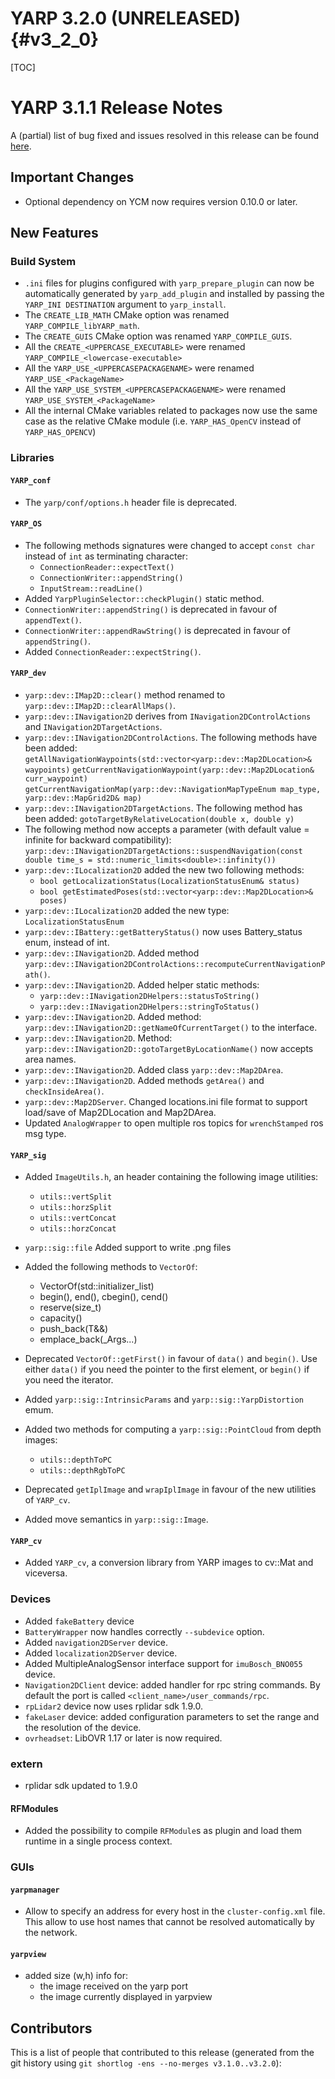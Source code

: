 YARP 3.2.0 (UNRELEASED)                                                {#v3_2_0}
=======================

[TOC]

YARP 3.1.1 Release Notes
========================


A (partial) list of bug fixed and issues resolved in this release can be found
[here](https://github.com/robotology/yarp/issues?q=label%3A%22Fixed+in%3A+YARP+v3.2.0%22).


Important Changes
-----------------

* Optional dependency on YCM now requires version 0.10.0 or later.


New Features
------------

### Build System

* `.ini` files for plugins configured with `yarp_prepare_plugin` can now be
   automatically generated by `yarp_add_plugin` and installed by passing the
   `YARP_INI DESTINATION` argument to `yarp_install`.
* The `CREATE_LIB_MATH` CMake option was renamed `YARP_COMPILE_libYARP_math`.
* The `CREATE_GUIS` CMake option was renamed `YARP_COMPILE_GUIS`.
* All the `CREATE_<UPPERCASE_EXECUTABLE>` were renamed
  `YARP_COMPILE_<lowercase-executable>`
* All the `YARP_USE_<UPPERCASEPACKAGENAME>` were renamed
  `YARP_USE_<PackageName>`
* All the `YARP_USE_SYSTEM_<UPPERCASEPACKAGENAME>` were renamed
  `YARP_USE_SYSTEM_<PackageName>`
* All the internal CMake variables related to packages now use the same case
  as the relative CMake module (i.e. `YARP_HAS_OpenCV` instead of
  `YARP_HAS_OPENCV`)


### Libraries

#### `YARP_conf`

* The `yarp/conf/options.h` header file is deprecated.

#### `YARP_OS`

* The following methods signatures were changed to accept `const char` instead
  of `int` as terminating character:
    * `ConnectionReader::expectText()`
    * `ConnectionWriter::appendString()`
    * `InputStream::readLine()`
* Added `YarpPluginSelector::checkPlugin()` static method.
* `ConnectionWriter::appendString()` is deprecated in favour of `appendText()`.
* `ConnectionWriter::appendRawString()` is deprecated in favour of
  `appendString()`.
* Added `ConnectionReader::expectString()`.

#### `YARP_dev`

* `yarp::dev::IMap2D::clear()` method renamed to
  `yarp::dev::IMap2D::clearAllMaps()`.
* `yarp::dev::INavigation2D` derives from `INavigation2DControlActions`
  and `INavigation2DTargetActions`.
* `yarp::dev::INavigation2DControlActions`. The following methods have been
  added:
  `getAllNavigationWaypoints(std::vector<yarp::dev::Map2DLocation>& waypoints)`
  `getCurrentNavigationWaypoint(yarp::dev::Map2DLocation& curr_waypoint)`
  `getCurrentNavigationMap(yarp::dev::NavigationMapTypeEnum map_type, yarp::dev::MapGrid2D& map)`
* `yarp::dev::INavigation2DTargetActions`. The following method has been added:
  `gotoTargetByRelativeLocation(double x, double y)`
* The following method now accepts a parameter (with default value = infinite
  for backward compatibility):
  `yarp::dev::INavigation2DTargetActions::suspendNavigation(const double time_s = std::numeric_limits<double>::infinity())`
* `yarp::dev::ILocalization2D` added the new two following methods:
  - `bool getLocalizationStatus(LocalizationStatusEnum& status)`
  - `bool getEstimatedPoses(std::vector<yarp::dev::Map2DLocation>& poses)`
* `yarp::dev::ILocalization2D` added the new type: `LocalizationStatusEnum`
* `yarp::dev::IBattery::getBatteryStatus()` now uses Battery_status enum,
  instead of int.
* `yarp::dev::INavigation2D`. Added method
  `yarp::dev::INavigation2DControlActions::recomputeCurrentNavigationPath()`.
* `yarp::dev::INavigation2D`. Added helper static methods:
  - `yarp::dev::INavigation2DHelpers::statusToString()`
  - `yarp::dev::INavigation2DHelpers::stringToStatus()`
* `yarp::dev::INavigation2D`. Added method:
  `yarp::dev::INavigation2D::getNameOfCurrentTarget()` to the interface.
* `yarp::dev::INavigation2D`. Method:
  `yarp::dev::INavigation2D::gotoTargetByLocationName()` now accepts area names.
* `yarp::dev::INavigation2D`. Added class `yarp::dev::Map2DArea`.
* `yarp::dev::INavigation2D`. Added methods `getArea()` and `checkInsideArea()`.
* `yarp::dev::Map2DServer`. Changed locations.ini file format to support
  load/save of Map2DLocation and Map2DArea.
* Updated `AnalogWrapper` to open multiple ros topics for `wrenchStamped`
    ros msg type.

#### `YARP_sig`

* Added `ImageUtils.h`, an header containing the following image utilities:
  - `utils::vertSplit`
  - `utils::horzSplit`
  - `utils::vertConcat`
  - `utils::horzConcat`
* `yarp::sig::file` Added support to write .png files

* Added the following methods to `VectorOf`:
  - VectorOf(std::initializer_list<T>)
  - begin(), end(), cbegin(), cend()
  - reserve(size_t)
  - capacity()
  - push_back(T&&)
  - emplace_back(_Args...)
* Deprecated `VectorOf::getFirst()` in favour of `data()` and `begin()`.
  Use either `data()` if you need the pointer to the first element, or `begin()`
  if you need the iterator.
* Added `yarp::sig::IntrinsicParams` and `yarp::sig::YarpDistortion` emum.
* Added two methods for computing a `yarp::sig::PointCloud` from depth images:
  - `utils::depthToPC`
  - `utils::depthRgbToPC`
* Deprecated `getIplImage` and `wrapIplImage` in favour of the new utilities of
  `YARP_cv`.
* Added move semantics in `yarp::sig::Image`.

#### `YARP_cv`

* Added `YARP_cv`, a conversion library from YARP images to cv::Mat and
  viceversa.

### Devices
* Added `fakeBattery` device
* `BatteryWrapper` now handles correctly `--subdevice` option.
* Added `navigation2DServer` device.
* Added `localization2DServer` device.
* Added MultipleAnalogSensor interface support for `imuBosch_BNO055` device.
* `Navigation2DClient` device: added handler for rpc string commands.
  By default the  port is called `<client_name>/user_commands/rpc`.
* `rpLidar2` device now uses rplidar sdk 1.9.0.
* `fakeLaser` device: added configuration parameters to set the range and the
  resolution of the device. 
* `ovrheadset`: LibOVR 1.17 or later is now required.

### extern
* rplidar sdk updated to 1.9.0

#### RFModules

* Added the possibility to compile `RFModule`s as plugin and load them runtime
  in a single process context.

### GUIs

#### `yarpmanager`

* Allow to specify an address for every host in the `cluster-config.xml` file.
  This allow to use host names that cannot be resolved automatically by the
  network.

#### `yarpview`
* added size (w,h) info for:
  - the image received on the yarp port
  - the image currently displayed in yarpview

Contributors
------------

This is a list of people that contributed to this release (generated from the
git history using `git shortlog -ens --no-merges v3.1.0..v3.2.0`):

```
```
